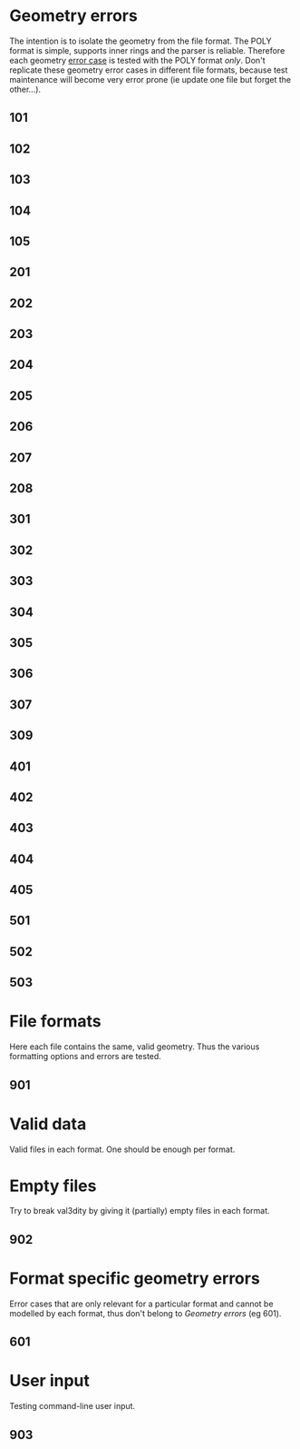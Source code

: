 # Geometry errors

The intention is to isolate the geometry from the file format. The POLY format is simple, supports inner rings and the parser is reliable. Therefore each geometry [error case](http://val3dity.readthedocs.io/en/v2/errors/#) is tested with the POLY format *only*. Don't replicate these geometry error cases in different file formats, because test maintenance will become very error prone (ie update one file but forget the other...).

## 101

## 102

## 103

## 104

## 105

## 201

## 202

## 203

## 204

## 205

## 206

## 207

## 208

## 301

## 302

## 303

## 304

## 305

## 306

## 307

## 309

## 401

## 402

## 403

## 404

## 405

## 501

## 502

## 503

# File formats

Here each file contains the same, valid geometry. Thus the various formatting options and errors are tested.

## 901

# Valid data

Valid files in each format. One should be enough per format.

# Empty files

Try to break val3dity by giving it (partially) empty files in each format.

## 902

# Format specific geometry errors

Error cases that are only relevant for a particular format and cannot be modelled by each format, thus don't belong to *Geometry errors* (eg 601).

## 601

# User input

Testing command-line user input.

## 903
